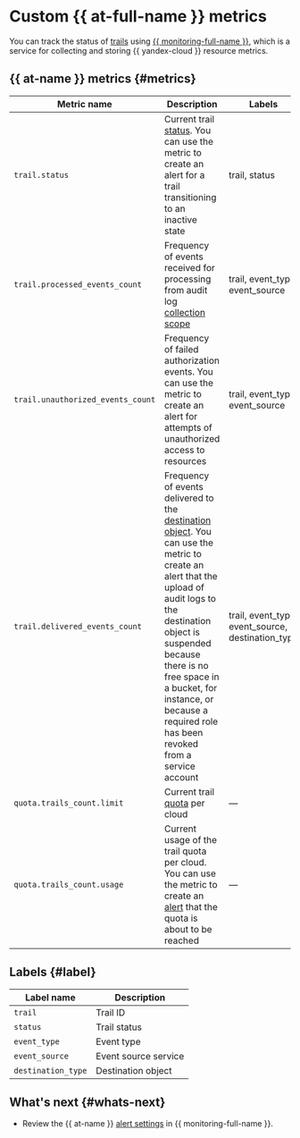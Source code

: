# Custom {{ at-full-name }} metrics


You can track the status of [trails](./trail.md) using [{{ monitoring-full-name }}](../../monitoring/concepts/index.md), which is a service for collecting and storing {{ yandex-cloud }} resource metrics.

## {{ at-name }} metrics {#metrics}

| Metric name | Description | Labels |
| --- | --- | --- |
| `trail.status` | Current trail [status](./trail.md#status). You can use the metric to create an alert for a trail transitioning to an inactive state | trail, status |
| `trail.processed_events_count` | Frequency of events received for processing from audit log [collection scope](./trail.md#collecting-area) | trail, event_type, event_source |
| `trail.unauthorized_events_count` | Frequency of failed authorization events. You can use the metric to create an alert for attempts of unauthorized access to resources | trail, event_type, event_source |
| `trail.delivered_events_count` | Frequency of events delivered to the [destination object](./trail.md#target). You can use the metric to create an alert that the upload of audit logs to the destination object is suspended because there is no free space in a bucket, for instance, or because a required role has been revoked from a service account | trail, event_type, event_source, destination_type |
| `quota.trails_count.limit` | Current trail [quota](./limits.md) per cloud | — |
| `quota.trails_count.usage` | Current usage of the trail quota per cloud. You can use the metric to create an [alert](../../monitoring/concepts/alerting.md) that the quota is about to be reached | — |

## Labels {#label}

| Label name | Description |
| --- | --- |
| `trail` | Trail ID |
| `status` | Trail status |
| `event_type` | Event type |
| `event_source` | Event source service |
| `destination_type` | Destination object |

## What's next {#whats-next}

* Review the {{ at-name }} [alert settings](../tutorials/alerts-monitoring.md) in {{ monitoring-full-name }}.